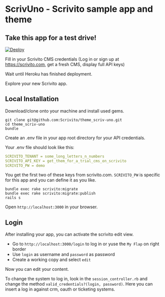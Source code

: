 # ScrivUno - Scrivito sample app and theme

## Take this app for a test drive!

[![Deploy](https://www.herokucdn.com/deploy/button.png)](https://heroku.com/deploy)

Fill in your Scrivito CMS credentials (Log in or sign up at https://scrivito.com, get a fresh CMS, display full API keys)

Wait until Heroku has finished deployment.

Explore your new Scrivito app.

## Local Installation

Download/clone onto your machine and install used gems.

```batchfile
git clone git@github.com:Scrivito/theme_scriv-uno.git
cd theme_scriv-uno
bundle
```

Create an .env file in your app root directory for your API credentials.

Your .env file should look like this:

```yaml
SCRIVITO_TENANT = some_long_letters_n_numbers
SCRIVITO_API_KEY = get_them_for_a_trial_cms_on_scrivito
SCRIVITO_PW = demo
```

You get the first two of these keys from scrivito.com. `SCRIVITO_PW` is specific for this app and you can define it as you like.

```batchfile
bundle exec rake scrivito:migrate
bundle exec rake scrivito:migrate:publish
rails s
```

Open `http://localhost:3000` in your browser.

## Login

After installing your app, you can activate the scrivito edit view.

- Go to `http://localhost:3000/login` to log in or yuse the `My Flap` on right border
- Use `login` as username and `password` as password
- Create a working copy and select `edit`

Now you can edit your content.

To change the system to log in, look in the `session_controller.rb` and change the method `valid_credentials?(login, password)`. Here you can insert a log in against crm, oauth or ticketing systems.

